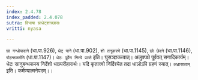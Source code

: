 ```yaml
---
index: 2.4.78
index_padded: 2.4.078
sutra: विभाषा घ्राधेट्शाच्छासः
vritti: nyasa

---
```

`घ्रा गन्धोपादाने` (धा.पा.926), `धेट् पाने` (धा.पा.902), `शो तनूकरणे` (धा.पा.1145), `छो छेदने` (धा.पा.1146), `षोऽन्तकर्मणि` (धा.पा.1147)। `धेटः पूर्वेण नित्ये प्राप्ते` इति। घुसञ्ज्ञकत्वात्। अलुक्पक्षे पूर्ववत् सगादिकार्यम्। धेटः सानुबन्धकस्य निर्देशो धाञ्परीहारार्थः। यदि कृतात्त्वो निर्दिश्येत तदा धाञोऽपि ग्रहणं स्यात्। `अध्रासाताम्` इति। कर्मण्यात्मनेपदम्।।